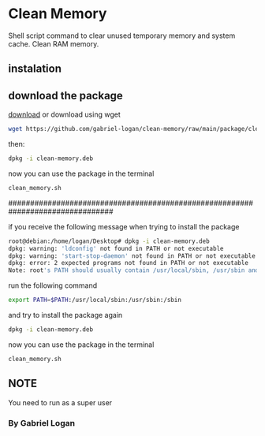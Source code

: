 # Clean Memory

Shell script command to clear unused temporary memory and system cache. Clean RAM memory.

## instalation

## download the package

[download](https://github.com/gabriel-logan/clean-memory/raw/main/package/clean-memory.deb)
or download using wget

```bash
wget https://github.com/gabriel-logan/clean-memory/raw/main/package/clean-memory.deb
```

then:

```bash
dpkg -i clean-memory.deb
```
now you can use the package in the terminal

```bash
clean_memory.sh
```


################################################################################

if you receive the following message when trying to install the package

```bash
root@debian:/home/logan/Desktop# dpkg -i clean-memory.deb
dpkg: warning: 'ldconfig' not found in PATH or not executable
dpkg: warning: 'start-stop-daemon' not found in PATH or not executable
dpkg: error: 2 expected programs not found in PATH or not executable
Note: root's PATH should usually contain /usr/local/sbin, /usr/sbin and /sbin
```

run the following command

```bash
export PATH=$PATH:/usr/local/sbin:/usr/sbin:/sbin
```

and try to install the package again

```bash
dpkg -i clean-memory.deb
```

now you can use the package in the terminal

```bash
clean_memory.sh
```

## NOTE

You need to run as a super user

### By Gabriel Logan
